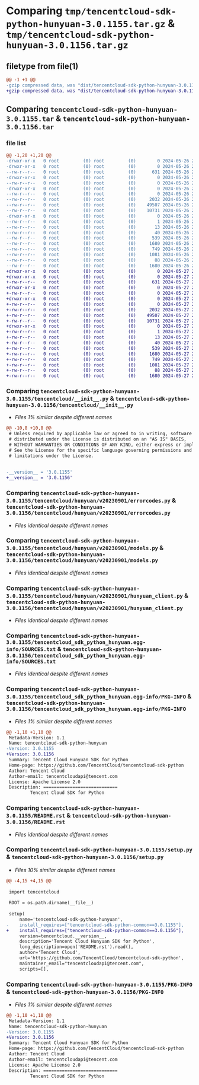 # Comparing `tmp/tencentcloud-sdk-python-hunyuan-3.0.1155.tar.gz` & `tmp/tencentcloud-sdk-python-hunyuan-3.0.1156.tar.gz`

## filetype from file(1)

```diff
@@ -1 +1 @@
-gzip compressed data, was "dist/tencentcloud-sdk-python-hunyuan-3.0.1155.tar", last modified: Sun May 26 20:46:01 2024, max compression
+gzip compressed data, was "dist/tencentcloud-sdk-python-hunyuan-3.0.1156.tar", last modified: Mon May 27 20:55:17 2024, max compression
```

## Comparing `tencentcloud-sdk-python-hunyuan-3.0.1155.tar` & `tencentcloud-sdk-python-hunyuan-3.0.1156.tar`

### file list

```diff
@@ -1,20 +1,20 @@
-drwxr-xr-x   0 root         (0) root         (0)        0 2024-05-26 20:46:01.000000 tencentcloud-sdk-python-hunyuan-3.0.1155/
-drwxr-xr-x   0 root         (0) root         (0)        0 2024-05-26 20:46:01.000000 tencentcloud-sdk-python-hunyuan-3.0.1155/tencentcloud/
--rw-r--r--   0 root         (0) root         (0)      631 2024-05-26 20:46:01.000000 tencentcloud-sdk-python-hunyuan-3.0.1155/tencentcloud/__init__.py
-drwxr-xr-x   0 root         (0) root         (0)        0 2024-05-26 20:46:01.000000 tencentcloud-sdk-python-hunyuan-3.0.1155/tencentcloud/hunyuan/
--rw-r--r--   0 root         (0) root         (0)        0 2024-05-26 20:46:01.000000 tencentcloud-sdk-python-hunyuan-3.0.1155/tencentcloud/hunyuan/__init__.py
-drwxr-xr-x   0 root         (0) root         (0)        0 2024-05-26 20:46:01.000000 tencentcloud-sdk-python-hunyuan-3.0.1155/tencentcloud/hunyuan/v20230901/
--rw-r--r--   0 root         (0) root         (0)        0 2024-05-26 20:46:01.000000 tencentcloud-sdk-python-hunyuan-3.0.1155/tencentcloud/hunyuan/v20230901/__init__.py
--rw-r--r--   0 root         (0) root         (0)     2032 2024-05-26 20:46:01.000000 tencentcloud-sdk-python-hunyuan-3.0.1155/tencentcloud/hunyuan/v20230901/errorcodes.py
--rw-r--r--   0 root         (0) root         (0)    49507 2024-05-26 20:46:01.000000 tencentcloud-sdk-python-hunyuan-3.0.1155/tencentcloud/hunyuan/v20230901/models.py
--rw-r--r--   0 root         (0) root         (0)    10731 2024-05-26 20:46:01.000000 tencentcloud-sdk-python-hunyuan-3.0.1155/tencentcloud/hunyuan/v20230901/hunyuan_client.py
-drwxr-xr-x   0 root         (0) root         (0)        0 2024-05-26 20:46:01.000000 tencentcloud-sdk-python-hunyuan-3.0.1155/tencentcloud_sdk_python_hunyuan.egg-info/
--rw-r--r--   0 root         (0) root         (0)        1 2024-05-26 20:46:01.000000 tencentcloud-sdk-python-hunyuan-3.0.1155/tencentcloud_sdk_python_hunyuan.egg-info/dependency_links.txt
--rw-r--r--   0 root         (0) root         (0)       13 2024-05-26 20:46:01.000000 tencentcloud-sdk-python-hunyuan-3.0.1155/tencentcloud_sdk_python_hunyuan.egg-info/top_level.txt
--rw-r--r--   0 root         (0) root         (0)       40 2024-05-26 20:46:01.000000 tencentcloud-sdk-python-hunyuan-3.0.1155/tencentcloud_sdk_python_hunyuan.egg-info/requires.txt
--rw-r--r--   0 root         (0) root         (0)      539 2024-05-26 20:46:01.000000 tencentcloud-sdk-python-hunyuan-3.0.1155/tencentcloud_sdk_python_hunyuan.egg-info/SOURCES.txt
--rw-r--r--   0 root         (0) root         (0)     1680 2024-05-26 20:46:01.000000 tencentcloud-sdk-python-hunyuan-3.0.1155/tencentcloud_sdk_python_hunyuan.egg-info/PKG-INFO
--rw-r--r--   0 root         (0) root         (0)      749 2024-05-26 20:46:01.000000 tencentcloud-sdk-python-hunyuan-3.0.1155/README.rst
--rw-r--r--   0 root         (0) root         (0)     1081 2024-05-26 20:46:01.000000 tencentcloud-sdk-python-hunyuan-3.0.1155/setup.py
--rw-r--r--   0 root         (0) root         (0)       88 2024-05-26 20:46:01.000000 tencentcloud-sdk-python-hunyuan-3.0.1155/setup.cfg
--rw-r--r--   0 root         (0) root         (0)     1680 2024-05-26 20:46:01.000000 tencentcloud-sdk-python-hunyuan-3.0.1155/PKG-INFO
+drwxr-xr-x   0 root         (0) root         (0)        0 2024-05-27 20:55:17.000000 tencentcloud-sdk-python-hunyuan-3.0.1156/
+drwxr-xr-x   0 root         (0) root         (0)        0 2024-05-27 20:55:17.000000 tencentcloud-sdk-python-hunyuan-3.0.1156/tencentcloud/
+-rw-r--r--   0 root         (0) root         (0)      631 2024-05-27 20:55:17.000000 tencentcloud-sdk-python-hunyuan-3.0.1156/tencentcloud/__init__.py
+drwxr-xr-x   0 root         (0) root         (0)        0 2024-05-27 20:55:17.000000 tencentcloud-sdk-python-hunyuan-3.0.1156/tencentcloud/hunyuan/
+-rw-r--r--   0 root         (0) root         (0)        0 2024-05-27 20:55:17.000000 tencentcloud-sdk-python-hunyuan-3.0.1156/tencentcloud/hunyuan/__init__.py
+drwxr-xr-x   0 root         (0) root         (0)        0 2024-05-27 20:55:17.000000 tencentcloud-sdk-python-hunyuan-3.0.1156/tencentcloud/hunyuan/v20230901/
+-rw-r--r--   0 root         (0) root         (0)        0 2024-05-27 20:55:17.000000 tencentcloud-sdk-python-hunyuan-3.0.1156/tencentcloud/hunyuan/v20230901/__init__.py
+-rw-r--r--   0 root         (0) root         (0)     2032 2024-05-27 20:55:17.000000 tencentcloud-sdk-python-hunyuan-3.0.1156/tencentcloud/hunyuan/v20230901/errorcodes.py
+-rw-r--r--   0 root         (0) root         (0)    49507 2024-05-27 20:55:17.000000 tencentcloud-sdk-python-hunyuan-3.0.1156/tencentcloud/hunyuan/v20230901/models.py
+-rw-r--r--   0 root         (0) root         (0)    10731 2024-05-27 20:55:17.000000 tencentcloud-sdk-python-hunyuan-3.0.1156/tencentcloud/hunyuan/v20230901/hunyuan_client.py
+drwxr-xr-x   0 root         (0) root         (0)        0 2024-05-27 20:55:17.000000 tencentcloud-sdk-python-hunyuan-3.0.1156/tencentcloud_sdk_python_hunyuan.egg-info/
+-rw-r--r--   0 root         (0) root         (0)        1 2024-05-27 20:55:17.000000 tencentcloud-sdk-python-hunyuan-3.0.1156/tencentcloud_sdk_python_hunyuan.egg-info/dependency_links.txt
+-rw-r--r--   0 root         (0) root         (0)       13 2024-05-27 20:55:17.000000 tencentcloud-sdk-python-hunyuan-3.0.1156/tencentcloud_sdk_python_hunyuan.egg-info/top_level.txt
+-rw-r--r--   0 root         (0) root         (0)       40 2024-05-27 20:55:17.000000 tencentcloud-sdk-python-hunyuan-3.0.1156/tencentcloud_sdk_python_hunyuan.egg-info/requires.txt
+-rw-r--r--   0 root         (0) root         (0)      539 2024-05-27 20:55:17.000000 tencentcloud-sdk-python-hunyuan-3.0.1156/tencentcloud_sdk_python_hunyuan.egg-info/SOURCES.txt
+-rw-r--r--   0 root         (0) root         (0)     1680 2024-05-27 20:55:17.000000 tencentcloud-sdk-python-hunyuan-3.0.1156/tencentcloud_sdk_python_hunyuan.egg-info/PKG-INFO
+-rw-r--r--   0 root         (0) root         (0)      749 2024-05-27 20:55:17.000000 tencentcloud-sdk-python-hunyuan-3.0.1156/README.rst
+-rw-r--r--   0 root         (0) root         (0)     1081 2024-05-27 20:55:17.000000 tencentcloud-sdk-python-hunyuan-3.0.1156/setup.py
+-rw-r--r--   0 root         (0) root         (0)       88 2024-05-27 20:55:17.000000 tencentcloud-sdk-python-hunyuan-3.0.1156/setup.cfg
+-rw-r--r--   0 root         (0) root         (0)     1680 2024-05-27 20:55:17.000000 tencentcloud-sdk-python-hunyuan-3.0.1156/PKG-INFO
```

### Comparing `tencentcloud-sdk-python-hunyuan-3.0.1155/tencentcloud/__init__.py` & `tencentcloud-sdk-python-hunyuan-3.0.1156/tencentcloud/__init__.py`

 * *Files 1% similar despite different names*

```diff
@@ -10,8 +10,8 @@
 # Unless required by applicable law or agreed to in writing, software
 # distributed under the License is distributed on an "AS IS" BASIS,
 # WITHOUT WARRANTIES OR CONDITIONS OF ANY KIND, either express or implied.
 # See the License for the specific language governing permissions and
 # limitations under the License.
 
 
-__version__ = '3.0.1155'
+__version__ = '3.0.1156'
```

### Comparing `tencentcloud-sdk-python-hunyuan-3.0.1155/tencentcloud/hunyuan/v20230901/errorcodes.py` & `tencentcloud-sdk-python-hunyuan-3.0.1156/tencentcloud/hunyuan/v20230901/errorcodes.py`

 * *Files identical despite different names*

### Comparing `tencentcloud-sdk-python-hunyuan-3.0.1155/tencentcloud/hunyuan/v20230901/models.py` & `tencentcloud-sdk-python-hunyuan-3.0.1156/tencentcloud/hunyuan/v20230901/models.py`

 * *Files identical despite different names*

### Comparing `tencentcloud-sdk-python-hunyuan-3.0.1155/tencentcloud/hunyuan/v20230901/hunyuan_client.py` & `tencentcloud-sdk-python-hunyuan-3.0.1156/tencentcloud/hunyuan/v20230901/hunyuan_client.py`

 * *Files identical despite different names*

### Comparing `tencentcloud-sdk-python-hunyuan-3.0.1155/tencentcloud_sdk_python_hunyuan.egg-info/SOURCES.txt` & `tencentcloud-sdk-python-hunyuan-3.0.1156/tencentcloud_sdk_python_hunyuan.egg-info/SOURCES.txt`

 * *Files identical despite different names*

### Comparing `tencentcloud-sdk-python-hunyuan-3.0.1155/tencentcloud_sdk_python_hunyuan.egg-info/PKG-INFO` & `tencentcloud-sdk-python-hunyuan-3.0.1156/tencentcloud_sdk_python_hunyuan.egg-info/PKG-INFO`

 * *Files 1% similar despite different names*

```diff
@@ -1,10 +1,10 @@
 Metadata-Version: 1.1
 Name: tencentcloud-sdk-python-hunyuan
-Version: 3.0.1155
+Version: 3.0.1156
 Summary: Tencent Cloud Hunyuan SDK for Python
 Home-page: https://github.com/TencentCloud/tencentcloud-sdk-python
 Author: Tencent Cloud
 Author-email: tencentcloudapi@tencent.com
 License: Apache License 2.0
 Description: ============================
         Tencent Cloud SDK for Python
```

### Comparing `tencentcloud-sdk-python-hunyuan-3.0.1155/README.rst` & `tencentcloud-sdk-python-hunyuan-3.0.1156/README.rst`

 * *Files identical despite different names*

### Comparing `tencentcloud-sdk-python-hunyuan-3.0.1155/setup.py` & `tencentcloud-sdk-python-hunyuan-3.0.1156/setup.py`

 * *Files 10% similar despite different names*

```diff
@@ -4,15 +4,15 @@
 
 import tencentcloud
 
 ROOT = os.path.dirname(__file__)
 
 setup(
     name='tencentcloud-sdk-python-hunyuan',
-    install_requires=["tencentcloud-sdk-python-common==3.0.1155"],
+    install_requires=["tencentcloud-sdk-python-common==3.0.1156"],
     version=tencentcloud.__version__,
     description='Tencent Cloud Hunyuan SDK for Python',
     long_description=open('README.rst').read(),
     author='Tencent Cloud',
     url='https://github.com/TencentCloud/tencentcloud-sdk-python',
     maintainer_email="tencentcloudapi@tencent.com",
     scripts=[],
```

### Comparing `tencentcloud-sdk-python-hunyuan-3.0.1155/PKG-INFO` & `tencentcloud-sdk-python-hunyuan-3.0.1156/PKG-INFO`

 * *Files 1% similar despite different names*

```diff
@@ -1,10 +1,10 @@
 Metadata-Version: 1.1
 Name: tencentcloud-sdk-python-hunyuan
-Version: 3.0.1155
+Version: 3.0.1156
 Summary: Tencent Cloud Hunyuan SDK for Python
 Home-page: https://github.com/TencentCloud/tencentcloud-sdk-python
 Author: Tencent Cloud
 Author-email: tencentcloudapi@tencent.com
 License: Apache License 2.0
 Description: ============================
         Tencent Cloud SDK for Python
```

